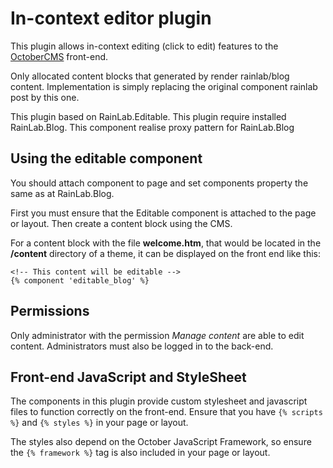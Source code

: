# In-context editor plugin

This plugin allows in-context editing (click to edit) features to the [OctoberCMS](http://octobercms.com) front-end.

Only allocated content blocks that generated by render rainlab/blog content.  Implementation is simply replacing the original component rainlab post by this one.

This plugin based on RainLab.Editable. This plugin require installed RainLab.Blog. This component realise proxy pattern for RainLab.Blog 

## Using the editable component

You should attach component to page and set components property the same as at RainLab.Blog.

First you must ensure that the Editable component is attached to the page or layout. Then create a content block using the CMS.

For a content block with the file **welcome.htm**, that would be located in the **/content** directory of a theme, it can be displayed on the front end like this:

```
<!-- This content will be editable -->
{% component 'editable_blog' %}
```

## Permissions

Only administrator with the permission *Manage content* are able to edit content. Administrators must also be logged in to the back-end.


## Front-end JavaScript and StyleSheet

The components in this plugin provide custom stylesheet and javascript files to function correctly on the front-end. Ensure that you have `{% scripts %}` and `{% styles %}` in your page or layout.

The styles also depend on the October JavaScript Framework, so ensure the `{% framework %}` tag is also included in your page or layout.